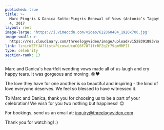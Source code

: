 ```yaml
---
published: true
title: >-
  Marc Pingris & Danica Sotto-Pingris Renewal of Vows (Antonio’s Tagaytay) March
  4, 2017
layout: reel
image-large: 'https://i.vimeocdn.com/video/622060484_1920x700.jpg'
image-small: >-
  https://res.cloudinary.com/threelogyvideo/image/upload/v1528391883/sde/marc_danica_a.jpg
link: lznirWZFfJA?list=PLcosaUcuCQ6F78T1frRFZqZr79qmMRPIl
type: celebrity
section-rank: 13
---
```

Marc and Danica's heartfelt wedding vows made all of us laugh and cry happy tears. It was gorgeous and moving. 😢❤

The love they have for one another is so beautiful and inspiring - the kind of love everyone deserves. We feel so blessed to have witnessed it.

To Marc and Danica, thank you for choosing us to be a part of your celebration! We wish for you two nothing but happiness! 😍

For bookings, send us an email at: inquiry@threelogyvideo.com

Thank you for watching! :)
